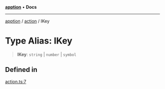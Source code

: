[**apption**](../../README.md) • **Docs**

***

[apption](../../modules.md) / [action](../README.md) / IKey

# Type Alias: IKey

> **IKey**: `string` \| `number` \| `symbol`

## Defined in

[action.ts:7](https://github.com/mksunny1/apption/blob/db22d834b74a7e66a6f9b8ca626095b91c5a8508/src/action.ts#L7)
